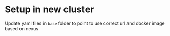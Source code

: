 # Setup in new cluster

Update yaml files in `base` folder to point to use correct url and docker image based on nexus

